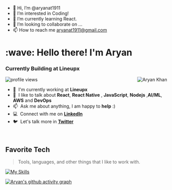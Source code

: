 - 👋 Hi, I’m @aryanat1911
- 👀 I’m interested in Coding!
- 🌱 I’m currently learning React.
- 💞️ I’m looking to collaborate on ...
- 📫 How to reach me aryanat1911@gmail.com

<!---
aryanat1911/aryanat1911 is a ✨ special ✨ repository because its `README.md` (this file) appears on your GitHub profile.
You can click the Preview link to take a look at your changes.
--->



<h1 align="left" id="Aryan-title">:wave: Hello there! I'm Aryan</h1>
<h3 align="left">Currently Building at Lineupx </h3>

<img alt = "profile views" src="https://komarev.com/ghpvc/?username=aryanat1911&color=brightgreen">  
<a href="#Aryan-title">
  <img src="https://github-readme-streak-stats.herokuapp.com?user=aryanat1911&theme=dark&date_format=j%20M%5B%20Y%5D" alt="Aryan Khan" align="right" />
</a>

- :office: &nbsp;I'm currently working at **Lineupx**
- :speech_balloon: &nbsp;I like to talk about **React**, **React Native** , **JavaScript**, **Nodejs** ,**AI/ML**, **AWS** and **DevOps**
- :mailbox: &nbsp;Ask me about anything, I am happy to **help** :)
- :computer: &nbsp;Connect with me on **[LinkedIn]**
- :bird: &nbsp;Let's talk more in **[Twitter]**

<br>

<h2 align="left" id="Aryan-tech">Favorite Tech</h2>

> Tools, languages, and other things that I like to work with.

[![My Skills](https://skillicons.dev/icons?i=js,express,nextjs,react,c,cpp,docker,kubernetes,aws,nodejs,figma,git,vscode,cloudflare,html,css,vim,nginx,grafana,prometheus,python,sass,bootstrap,styledcomponents,tailwind,redis,mongodb,mysql,linux,deno,cloudflare,bash,solidity&theme=light)](https://skillicons.dev)

[linkedin]: https://www.linkedin.com/in/Aryan-khan-b4b83b125/ "LinkedIn"
[twitter]: https://twitter.com/aryanat1911 "Twitter"
[![Aryan's github activity graph](https://activity-graph.herokuapp.com/graph?username=aryanat1911&theme=react-dark)](https://github.com/aryanat1911)
